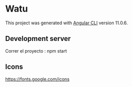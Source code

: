 # Watu

This project was generated with [Angular CLI](https://github.com/angular/angular-cli) version 11.0.6.

## Development server

Correr el proyecto : npm start

## Icons

https://fonts.google.com/icons

